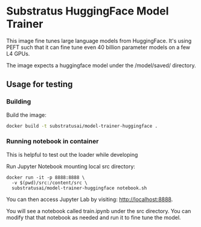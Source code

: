 # Substratus HuggingFace Model Trainer

This image fine tunes large language models from HuggingFace. It's using PEFT
such that it can fine tune even 40 billion parameter models on a few L4 GPUs.

The image expects a huggingface model under the /model/saved/ directory.

## Usage for testing

### Building
Build the image:
```sh
docker build -t substratusai/model-trainer-huggingface .
```

### Running notebook in container
This is helpful to test out the loader while developing

Run Jupyter Notebook mounting local src directory:
```
docker run -it -p 8888:8888 \
  -v $(pwd)/src:/content/src \
  substratusai/model-trainer-huggingface notebook.sh
```

You can then access Jupyter Lab by visiting:
[http://localhost:8888](http://localhost:8888).

You will see a notebook called train.ipynb under the src directory. You can modify that
that notebook as needed and run it to fine tune the model.
